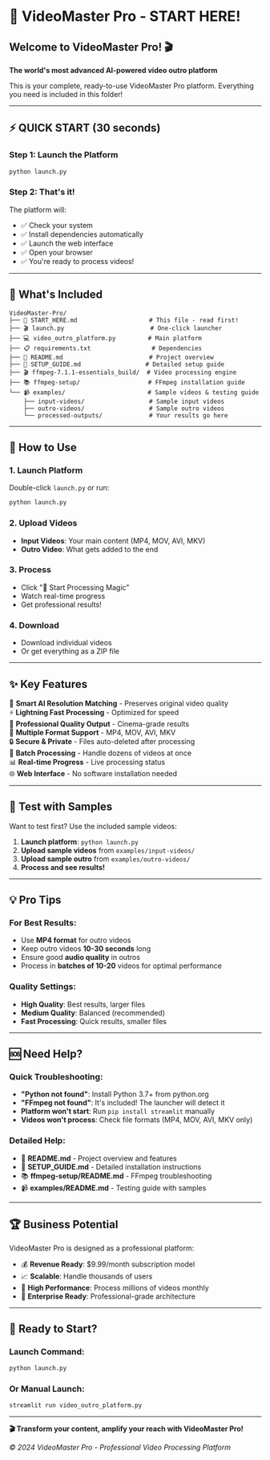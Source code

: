 # 🚀 VideoMaster Pro - START HERE!

## Welcome to VideoMaster Pro! 🎬

**The world's most advanced AI-powered video outro platform**

This is your complete, ready-to-use VideoMaster Pro platform. Everything you need is included in this folder!

---

## ⚡ QUICK START (30 seconds)

### Step 1: Launch the Platform
```bash
python launch.py
```

### Step 2: That's it! 
The platform will:
- ✅ Check your system
- ✅ Install dependencies automatically  
- ✅ Launch the web interface
- ✅ Open your browser
- ✅ You're ready to process videos!

---

## 📁 What's Included

```
VideoMaster-Pro/
├── 🚀 START_HERE.md                    # This file - read first!
├── 🎬 launch.py                        # One-click launcher
├── 💻 video_outro_platform.py         # Main platform
├── 📋 requirements.txt                 # Dependencies
├── 📖 README.md                        # Project overview
├── 🔧 SETUP_GUIDE.md                  # Detailed setup guide
├── 🎬 ffmpeg-7.1.1-essentials_build/  # Video processing engine
├── 📚 ffmpeg-setup/                   # FFmpeg installation guide
└── 📹 examples/                       # Sample videos & testing guide
    ├── input-videos/                  # Sample input videos
    ├── outro-videos/                  # Sample outro videos
    └── processed-outputs/             # Your results go here
```

---

## 🎯 How to Use

### 1. Launch Platform
Double-click `launch.py` or run:
```bash
python launch.py
```

### 2. Upload Videos
- **Input Videos**: Your main content (MP4, MOV, AVI, MKV)
- **Outro Video**: What gets added to the end

### 3. Process
- Click "🚀 Start Processing Magic"
- Watch real-time progress
- Get professional results!

### 4. Download
- Download individual videos
- Or get everything as a ZIP file

---

## ✨ Key Features

🎯 **Smart AI Resolution Matching** - Preserves original video quality  
⚡ **Lightning Fast Processing** - Optimized for speed  
🎨 **Professional Quality Output** - Cinema-grade results  
📱 **Multiple Format Support** - MP4, MOV, AVI, MKV  
🔒 **Secure & Private** - Files auto-deleted after processing  
💎 **Batch Processing** - Handle dozens of videos at once  
📊 **Real-time Progress** - Live processing status  
🌐 **Web Interface** - No software installation needed  

---

## 🧪 Test with Samples

Want to test first? Use the included sample videos:

1. **Launch platform**: `python launch.py`
2. **Upload sample videos** from `examples/input-videos/`
3. **Upload sample outro** from `examples/outro-videos/`
4. **Process and see results!**

---

## 💡 Pro Tips

### For Best Results:
- Use **MP4 format** for outro videos
- Keep outro videos **10-30 seconds** long
- Ensure good **audio quality** in outros
- Process in **batches of 10-20** videos for optimal performance

### Quality Settings:
- **High Quality**: Best results, larger files
- **Medium Quality**: Balanced (recommended)
- **Fast Processing**: Quick results, smaller files

---

## 🆘 Need Help?

### Quick Troubleshooting:
- **"Python not found"**: Install Python 3.7+ from python.org
- **"FFmpeg not found"**: It's included! The launcher will detect it
- **Platform won't start**: Run `pip install streamlit` manually
- **Videos won't process**: Check file formats (MP4, MOV, AVI, MKV only)

### Detailed Help:
- 📖 **README.md** - Project overview and features
- 🔧 **SETUP_GUIDE.md** - Detailed installation instructions  
- 📚 **ffmpeg-setup/README.md** - FFmpeg troubleshooting
- 📹 **examples/README.md** - Testing guide with samples

---

## 🏆 Business Potential

VideoMaster Pro is designed as a professional platform:
- 💰 **Revenue Ready**: $9.99/month subscription model
- 📈 **Scalable**: Handle thousands of users
- 🚀 **High Performance**: Process millions of videos monthly
- 💼 **Enterprise Ready**: Professional-grade architecture

---

## 🎉 Ready to Start?

### Launch Command:
```bash
python launch.py
```

### Or Manual Launch:
```bash
streamlit run video_outro_platform.py
```

---

**🎬 Transform your content, amplify your reach with VideoMaster Pro!**

*© 2024 VideoMaster Pro - Professional Video Processing Platform*
